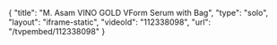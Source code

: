 {
    "title": "M. Asam VINO GOLD VForm Serum with Bag",
    "type": "solo",
    "layout": "iframe-static",
    "videoId": "112338098",
    "url": "\/tvpembed\/112338098"
}
